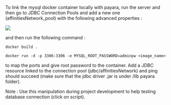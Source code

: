 To link the mysql docker container locally with payara, run the server and then go to JDBC Connection Pools and add a new one (affinitiesNetwork_pool) with the following advanced properties :

![](../../img/jdbc_conf.png)

and then run the following command :

```
docker build .
```

```
docker run -d -p 3306:3306 -e MYSQL_ROOT_PASSWORD=adminpw <image_name>
```

to map the ports and give root password to the container. Add a JDBC resource linked to the connection pool (jdbc/affinitiesNetwork) and ping should succeed (make sure that the jdbc driver .jar is under /lib payara folder).

Note : Use this manipulation during project development to help testing database connection (click on script).
